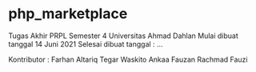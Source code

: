 # php_marketplace
 Tugas Akhir PRPL Semester 4 Universitas Ahmad Dahlan
 Mulai dibuat tanggal 14 Juni 2021
 Selesai dibuat tanggal : ...
 
 Kontributor :
 Farhan Altariq
 Tegar Waskito
 Ankaa Fauzan
 Rachmad Fauzi
